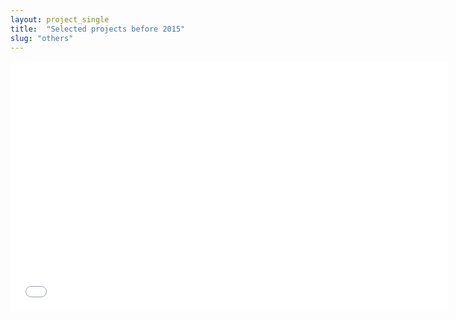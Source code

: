 ```yaml
---
layout: project_single
title:  "Selected projects before 2015"
slug: "others"
---
```


<embed src="/static/projects/old_projects.pdf" width="700" height="400" 
 type="application/pdf">